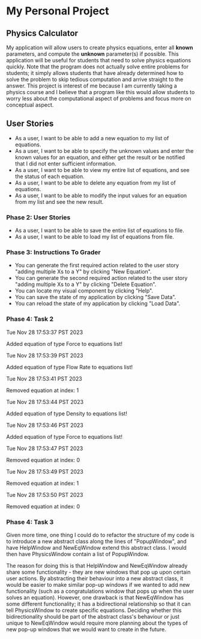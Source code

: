 # My Personal Project

## Physics Calculator

My application will allow users to create physics equations, enter all
**known** parameters, and compute the **unknown** parameter(s) if possible. This 
application will be useful for students that need to solve physics equations quickly.
Note that the program does not actually solve entire problems for students; it simply
allows students that have already determined how to solve the problem to skip tedious
computation and arrive straight to the answer. This project is interest of me because
I am currently taking a physics course and I believe that a program like this would 
allow students to worry less about the computational aspect of problems and focus more on
conceptual aspect.

## User Stories

- As a user, I want to be able to add a new equation to my list of equations.
- As a user, I want to be able to specify the unknown values and enter the known values 
for an equation, and either get the result or be notified that I did not enter sufficient
information.
- As a user, I want to be able to view my entire list of equations, and see the status
of each equation.
- As a user, I want to be able to delete any equation from my list of equations.
- As a user, I want to be able to modify the input values for an equation from my list
and see the new result.

### Phase 2: User Stories

- As a user, I want to be able to save the entire list of equations to file.
- As a user, I want to be able to load my list of equations from file.

### Phase 3: Instructions To Grader

- You can generate the first required action related to the user story "adding multiple Xs to a Y" by 
clicking "New Equation".
- You can generate the second required action related to the user story "adding multiple Xs to a Y" by 
clicking "Delete Equation".
- You can locate my visual component by clicking "Help".
- You can save the state of my application by clicking "Save Data".
- You can reload the state of my application by clicking "Load Data".

### Phase 4: Task 2
Tue Nov 28 17:53:37 PST 2023

Added equation of type Force to equations list!

Tue Nov 28 17:53:39 PST 2023

Added equation of type Flow Rate to equations list!

Tue Nov 28 17:53:41 PST 2023

Removed equation at index: 1

Tue Nov 28 17:53:44 PST 2023

Added equation of type Density to equations list!

Tue Nov 28 17:53:46 PST 2023

Added equation of type Force to equations list!

Tue Nov 28 17:53:47 PST 2023

Removed equation at index: 0

Tue Nov 28 17:53:49 PST 2023

Removed equation at index: 1

Tue Nov 28 17:53:50 PST 2023

Removed equation at index: 0

### Phase 4: Task 3

Given more time, one thing I could do to refactor the structure of my code is to introduce a new abstract class along 
the lines of "PopupWindow", and have HelpWindow and NewEqWindow extend this abstract class. I would then have 
PhysicsWindow contain a list of PopupWindow.

The reason for doing this is that HelpWindow and NewEqWindow already share some functionality - they are new windows
that pop up upon certain user actions. By abstracting their behaviour into a new abstract class, it would be easier to
make similar pop-up windows if we wanted to add new functionality (such as a congratulations window that pops up when 
the user solves an equation). However, one drawback is that NewEqWindow has some different functionality; it has a 
bidirectional relationship so that it can tell PhysicsWindow to create specific equations. Deciding whether this
bidirectionality should be part of the abstract class's behaviour or just unique to NewEqWindow would require more 
planning about the types of new pop-up windows that we would want to create in the future.